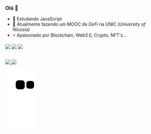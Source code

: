 ### Olá 👋

- 🌱 Estudando JavaScript
- 💬 Atualmente fazendo um MOOC de *DeFi* na UNIC (_University of Nicosia_)
- ⚡ Apaixonado por Blockchain, Web3.0, Crypto, NFT's...

<div> 
  <a href="https://instagram.com/nicoolasf_" target="_blank"><img src="https://img.shields.io/badge/-Instagram-%23E4405F?style=for-the-badge&logo=instagram&logoColor=white" target="_blank"></a>
  <a href = "mailto:nformenton@gmail.com"><img src="https://img.shields.io/badge/-Gmail-%23333?style=for-the-badge&logo=gmail&logoColor=white" target="_blank"></a>
  <a href="https://www.linkedin.com/in/nicolas-formenton/" target="_blank"><img src="https://img.shields.io/badge/-LinkedIn-%230077B5?style=for-the-badge&logo=linkedin&logoColor=white" target="_blank"></a> 
</div>

##
  <a href="https://github.com/nicolas-formenton">
  <img height="170em" src="https://github-readme-stats.vercel.app/api?username=nicolas-formenton&show_icons=true&theme=react&include_all_commits=true&count_private=true"/>
  <img height="170em" src="https://github-readme-stats.vercel.app/api/top-langs/?username=nicolas-formenton&layout=compact&langs_count=7&theme=react"/>
</div>


   ![Snake animation](https://github.com/nicolas-formenton/nicolas-formenton/blob/output/github-contribution-grid-snake.svg)
